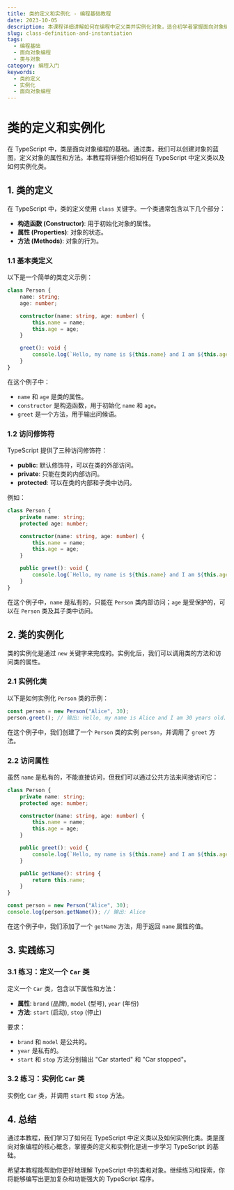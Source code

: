 ```yaml
---
title: 类的定义和实例化 - 编程基础教程
date: 2023-10-05
description: 本课程详细讲解如何在编程中定义类并实例化对象，适合初学者掌握面向对象编程的基础知识。
slug: class-definition-and-instantiation
tags:
  - 编程基础
  - 面向对象编程
  - 类与对象
category: 编程入门
keywords:
  - 类的定义
  - 实例化
  - 面向对象编程
---
```


# 类的定义和实例化

在 TypeScript 中，类是面向对象编程的基础。通过类，我们可以创建对象的蓝图，定义对象的属性和方法。本教程将详细介绍如何在 TypeScript 中定义类以及如何实例化类。

## 1. 类的定义

在 TypeScript 中，类的定义使用 `class` 关键字。一个类通常包含以下几个部分：

- **构造函数 (Constructor)**: 用于初始化对象的属性。
- **属性 (Properties)**: 对象的状态。
- **方法 (Methods)**: 对象的行为。

### 1.1 基本类定义

以下是一个简单的类定义示例：

```typescript
class Person {
    name: string;
    age: number;

    constructor(name: string, age: number) {
        this.name = name;
        this.age = age;
    }

    greet(): void {
        console.log(`Hello, my name is ${this.name} and I am ${this.age} years old.`);
    }
}
```

在这个例子中：

- `name` 和 `age` 是类的属性。
- `constructor` 是构造函数，用于初始化 `name` 和 `age`。
- `greet` 是一个方法，用于输出问候语。

### 1.2 访问修饰符

TypeScript 提供了三种访问修饰符：

- **public**: 默认修饰符，可以在类的外部访问。
- **private**: 只能在类的内部访问。
- **protected**: 可以在类的内部和子类中访问。

例如：

```typescript
class Person {
    private name: string;
    protected age: number;

    constructor(name: string, age: number) {
        this.name = name;
        this.age = age;
    }

    public greet(): void {
        console.log(`Hello, my name is ${this.name} and I am ${this.age} years old.`);
    }
}
```

在这个例子中，`name` 是私有的，只能在 `Person` 类内部访问；`age` 是受保护的，可以在 `Person` 类及其子类中访问。

## 2. 类的实例化

类的实例化是通过 `new` 关键字来完成的。实例化后，我们可以调用类的方法和访问类的属性。

### 2.1 实例化类

以下是如何实例化 `Person` 类的示例：

```typescript
const person = new Person("Alice", 30);
person.greet(); // 输出: Hello, my name is Alice and I am 30 years old.
```

在这个例子中，我们创建了一个 `Person` 类的实例 `person`，并调用了 `greet` 方法。

### 2.2 访问属性

虽然 `name` 是私有的，不能直接访问，但我们可以通过公共方法来间接访问它：

```typescript
class Person {
    private name: string;
    protected age: number;

    constructor(name: string, age: number) {
        this.name = name;
        this.age = age;
    }

    public greet(): void {
        console.log(`Hello, my name is ${this.name} and I am ${this.age} years old.`);
    }

    public getName(): string {
        return this.name;
    }
}

const person = new Person("Alice", 30);
console.log(person.getName()); // 输出: Alice
```

在这个例子中，我们添加了一个 `getName` 方法，用于返回 `name` 属性的值。

## 3. 实践练习

### 3.1 练习：定义一个 `Car` 类

定义一个 `Car` 类，包含以下属性和方法：

- **属性**: `brand` (品牌), `model` (型号), `year` (年份)
- **方法**: `start` (启动), `stop` (停止)

要求：

- `brand` 和 `model` 是公共的。
- `year` 是私有的。
- `start` 和 `stop` 方法分别输出 "Car started" 和 "Car stopped"。

### 3.2 练习：实例化 `Car` 类

实例化 `Car` 类，并调用 `start` 和 `stop` 方法。

## 4. 总结

通过本教程，我们学习了如何在 TypeScript 中定义类以及如何实例化类。类是面向对象编程的核心概念，掌握类的定义和实例化是进一步学习 TypeScript 的基础。

希望本教程能帮助你更好地理解 TypeScript 中的类和对象。继续练习和探索，你将能够编写出更加复杂和功能强大的 TypeScript 程序。